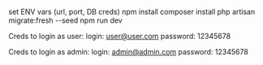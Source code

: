 set ENV vars (url, port, DB creds)
npm install
composer install
php artisan migrate:fresh --seed
npm run dev

Creds to login as user:
    login: user@user.com
    password: 12345678

Creds to login as admin:
    login: admin@admin.com
    password: 12345678
